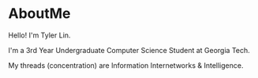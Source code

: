 # AboutMe

Hello! I'm Tyler Lin.

I'm a 3rd Year Undergraduate Computer Science Student at Georgia Tech. 

My threads (concentration) are Information Internetworks & Intelligence.
